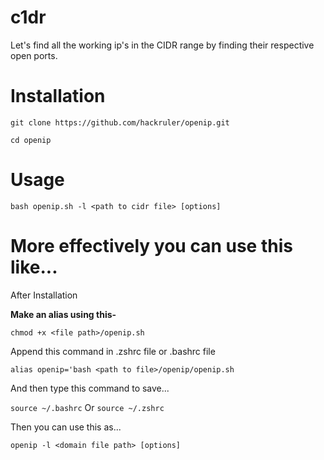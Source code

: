 # c1dr
Let's find all the working ip's in the CIDR range by finding their respective open ports.

# Installation
`git clone https://github.com/hackruler/openip.git`

`cd openip`

# Usage

`bash openip.sh -l <path to cidr file> [options]`



# More effectively you can use this like...

After Installation

**Make an alias using this-**

`chmod +x <file path>/openip.sh`

Append this command in .zshrc file or .bashrc file

`alias openip='bash <path to file>/openip/openip.sh`

And then type this command to save...

`source ~/.bashrc` Or `source ~/.zshrc`

Then you can use this as...

`openip -l <domain file path> [options]`



